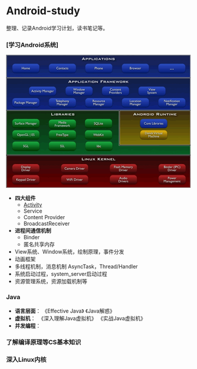 # Android-study
整理、记录Android学习计划，读书笔记等。

### [学习Android系统]

![image](android/android.png)

- **四大组件**
    - [Activity](android/activity.md)
    - Service
    - Content Provider
    - BroadcastReceiver
- **进程间通信机制**
    - Binder
    - 匿名共享内存
- View系统、Window系统，绘制原理，事件分发
- 动画框架
- 多线程机制，消息机制 AsyncTask，Thread/Handler
- 系统启动过程，system_server启动过程
- 资源管理系统，资源加载机制等

### Java
- **语言层面**：	《Effective Java》	《Java解惑》
- **虚拟机**：	 《深入理解Java虚拟机》	《实战Java虚拟机》
- **并发编程**：


### 了解编译原理等CS基本知识


###  深入Linux内核
